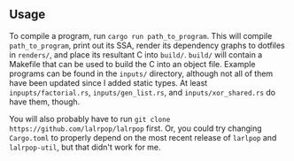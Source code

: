 ## Usage
To compile a program, run `cargo run path_to_program`.  This will compile `path_to_program`, print out its SSA, render its dependency graphs to dotfiles in `renders/`, and place its resultant C into `build/`. `build/` will contain a Makefile that can be used to build the C into an object file. Example programs can be found in the `inputs/` directory, although not all of them have been updated since I added static types. At least `inpupts/factorial.rs`, `inputs/gen_list.rs`, and `inputs/xor_shared.rs` do have them, though.

You will also probably have to run `git clone https://github.com/lalrpop/lalrpop` first. Or, you could try changing `Cargo.toml` to properly depend on the most recent release of `larlpop` and `lalrpop-util`, but that didn't work for me.
